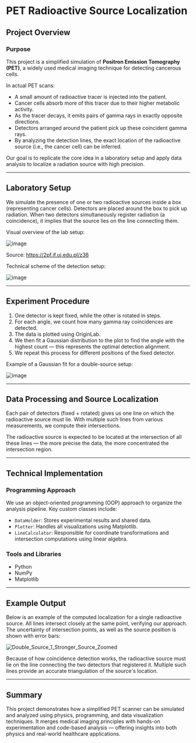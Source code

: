 # PET Radioactive Source Localization

## Project Overview

### Purpose

This project is a simplified simulation of **Positron Emission Tomography (PET)**, a widely used medical imaging technique for detecting cancerous cells.

In actual PET scans:
- A small amount of radioactive tracer is injected into the patient.
- Cancer cells absorb more of this tracer due to their higher metabolic activity.
- As the tracer decays, it emits pairs of gamma rays in exactly opposite directions.
- Detectors arranged around the patient pick up these coincident gamma rays.
- By analyzing the detection lines, the exact location of the radioactive source (i.e., the cancer cell) can be inferred.

Our goal is to replicate the core idea in a laboratory setup and apply data analysis to localize a radiation source with high precision.

---

## Laboratory Setup

We simulate the presence of one or two radioactive sources inside a box (representing cancer cells). Detectors are placed around the box to pick up radiation. When two detectors simultaneously register radiation (a coincidence), it implies that the source lies on the line connecting them.

Visual overview of the lab setup:

![image](https://github.com/user-attachments/assets/90e8fcf0-4044-42e6-ace4-37fdc6aaf954)

Source: https://2pf.if.uj.edu.pl/z36

Technical scheme of the detection setup:

![image](https://github.com/user-attachments/assets/4f7252b9-afa7-4bd0-9b85-3ecad3e7e76e)

---

## Experiment Procedure

1. One detector is kept fixed, while the other is rotated in steps.
2. For each angle, we count how many gamma ray coincidences are detected.
3. The data is plotted using OriginLab.
4. We then fit a Gaussian distribution to the plot to find the angle with the highest count — this represents the optimal detection alignment.
5. We repeat this process for different positions of the fixed detector.

Example of a Gaussian fit for a double-source setup:

![image](https://github.com/user-attachments/assets/cfe9f645-ea1a-408a-b1cd-7907790e169e)

---

## Data Processing and Source Localization

Each pair of detectors (fixed + rotated) gives us one line on which the radioactive source must lie. With multiple such lines from various measurements, we compute their intersections.

The radioactive source is expected to be located at the intersection of all these lines — the more precise the data, the more concentrated the intersection region.

---

## Technical Implementation

### Programming Approach

We use an object-oriented programming (OOP) approach to organize the analysis pipeline. Key custom classes include:

- `DataHolder`: Stores experimental results and shared data.
- `Plotter`: Handles all visualizations using Matplotlib.
- `LineCalculator`: Responsible for coordinate transformations and intersection computations using linear algebra.

### Tools and Libraries

- Python
- NumPy
- Matplotlib

---

## Example Output

Below is an example of the computed localization for a single radioactive source. All lines intersect closely at the same point, verifying our approach. The uncertainty of intersection points, as well as the source position is shown with error bars:

![Double_Source_1_Stronger_Source_Zoomed](https://github.com/user-attachments/assets/9ed03deb-ba19-4fe2-ada1-cc7e7be3a524)


Because of how coincidence detection works, the radioactive source must lie on the line connecting the two detectors that registered it. Multiple such lines provide an accurate triangulation of the source's location.

---

## Summary

This project demonstrates how a simplified PET scanner can be simulated and analyzed using physics, programming, and data visualization techniques. It merges medical imaging principles with hands-on experimentation and code-based analysis — offering insights into both physics and real-world healthcare applications.
